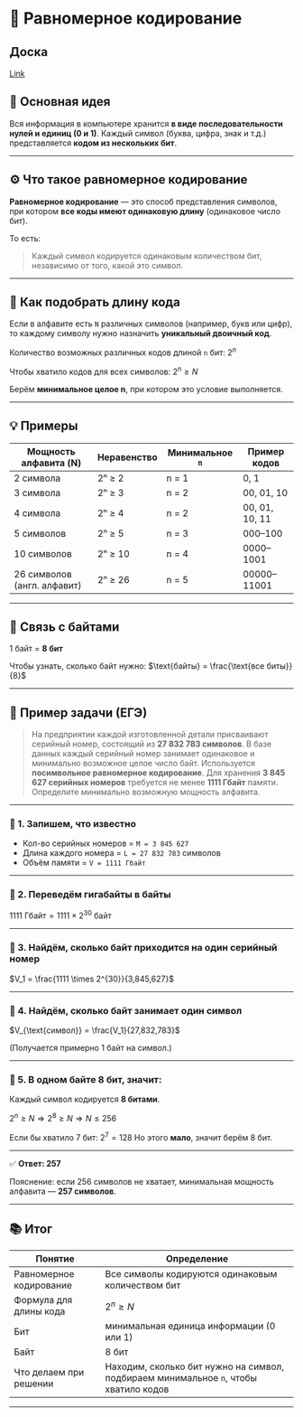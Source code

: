 # 🧩 Равномерное кодирование

## Доска
[Link](https://unidraw.io/app/board/b81ec48de793acbefc5f)

## 📘 Основная идея

Вся информация в компьютере хранится **в виде последовательности нулей и единиц (0 и 1)**.
Каждый символ (буква, цифра, знак и т.д.) представляется **кодом из нескольких бит**.

---

## ⚙️ Что такое равномерное кодирование

**Равномерное кодирование** — это способ представления символов, при котором **все коды имеют одинаковую длину** (одинаковое число бит).

То есть:

> Каждый символ кодируется одинаковым количеством бит, независимо от того, какой это символ.

---

## 🧮 Как подобрать длину кода

Если в алфавите есть `N` различных символов (например, букв или цифр),
то каждому символу нужно назначить **уникальный двоичный код**.

Количество возможных различных кодов длиной `n` бит: $2^n$

Чтобы хватило кодов для всех символов: $2^n \geq N$

Берём **минимальное целое n**, при котором это условие выполняется.

---

## 💡 Примеры

| Мощность алфавита (N)       | Неравенство | Минимальное `n` | Пример кодов   |
| --------------------------- | ----------- | --------------- | -------------- |
| 2 символа                   | 2ⁿ ≥ 2      | n = 1           | 0, 1           |
| 3 символа                   | 2ⁿ ≥ 3      | n = 2           | 00, 01, 10     |
| 4 символа                   | 2ⁿ ≥ 4      | n = 2           | 00, 01, 10, 11 |
| 5 символов                  | 2ⁿ ≥ 5      | n = 3           | 000–100        |
| 10 символов                 | 2ⁿ ≥ 10     | n = 4           | 0000–1001      |
| 26 символов (англ. алфавит) | 2ⁿ ≥ 26     | n = 5           | 00000–11001    |

---

## 📏 Связь с байтами

1 байт = **8 бит**

Чтобы узнать, сколько байт нужно: $\text{байты} = \frac{\text{все биты}}{8}$

---

## 🧠 Пример задачи (ЕГЭ)

> На предприятии каждой изготовленной детали присваивают серийный номер, состоящий из **27 832 783 символов**.
> В базе данных каждый серийный номер занимает одинаковое и минимально возможное целое число байт.
> Используется **посимвольное равномерное кодирование**.
> Для хранения **3 845 627 серийных номеров** требуется не менее **1111 Гбайт** памяти.
> Определите минимально возможную мощность алфавита.

---

### 🔹 1. Запишем, что известно

* Кол-во серийных номеров = `M = 3 845 627`
* Длина каждого номера = `L = 27 832 783` символов
* Объём памяти = `V = 1111 Гбайт`

---

### 🔹 2. Переведём гигабайты в байты

$1111 \text{ Гбайт} = 1111 \times 2^{30} \text{ байт}$

---

### 🔹 3. Найдём, сколько байт приходится на один серийный номер

$V_1 = \frac{1111 \times 2^{30}}{3,845,627}$

---

### 🔹 4. Найдём, сколько байт занимает один символ

$V_{\text{символ}} = \frac{V_1}{27,832,783}$

(Получается примерно 1 байт на символ.)

---

### 🔹 5. В одном байте 8 бит, значит:

Каждый символ кодируется **8 битами**.

$2^n \geq N \Rightarrow 2^8 \geq N \Rightarrow N \leq 256$

Если бы хватило 7 бит: $2^7 = 128$
Но этого **мало**, значит берём 8 бит.

---

✅ **Ответ: 257**

Пояснение: если 256 символов не хватает, минимальная мощность алфавита — **257 символов**.

---

## 📚 Итог

| Понятие                 | Определение                                                                          |
| ----------------------- | ------------------------------------------------------------------------------------ |
| Равномерное кодирование | Все символы кодируются одинаковым количеством бит                                    |
| Формула для длины кода  | $2^n \ge N$                                                                        |
| Бит                     | минимальная единица информации (0 или 1)                                             |
| Байт                    | 8 бит                                                                                |
| Что делаем при решении  | Находим, сколько бит нужно на символ, подбираем минимальное `n`, чтобы хватило кодов |

---


